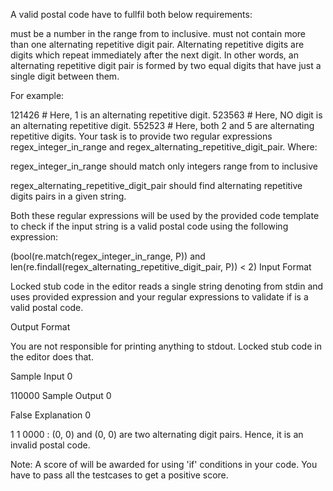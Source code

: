 A valid postal code  have to fullfil both below requirements:

 must be a number in the range from  to  inclusive.
 must not contain more than one alternating repetitive digit pair.
Alternating repetitive digits are digits which repeat immediately after the next digit. In other words, an alternating repetitive digit pair is formed by two equal digits that have just a single digit between them.

For example:

121426 # Here, 1 is an alternating repetitive digit.
523563 # Here, NO digit is an alternating repetitive digit.
552523 # Here, both 2 and 5 are alternating repetitive digits.
Your task is to provide two regular expressions regex_integer_in_range and regex_alternating_repetitive_digit_pair. Where:

regex_integer_in_range should match only integers range from  to  inclusive

regex_alternating_repetitive_digit_pair should find alternating repetitive digits pairs in a given string.

Both these regular expressions will be used by the provided code template to check if the input string  is a valid postal code using the following expression:

(bool(re.match(regex_integer_in_range, P)) 
and len(re.findall(regex_alternating_repetitive_digit_pair, P)) < 2)
Input Format

Locked stub code in the editor reads a single string denoting  from stdin and uses provided expression and your regular expressions to validate if  is a valid postal code.

Output Format

You are not responsible for printing anything to stdout. Locked stub code in the editor does that.

Sample Input 0

110000
Sample Output 0

False
Explanation 0

1 1 0000 : (0, 0) and (0, 0) are two alternating digit pairs. Hence, it is an invalid postal code.

Note:
A score of  will be awarded for using 'if' conditions in your code.
You have to pass all the testcases to get a positive score.